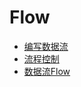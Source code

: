 # Flow

<!-- links begin -->

- [编写数据流](编写数据流.md)
- [流程控制](流程控制.md)
- [数据流Flow](数据流Flow.md)
<!-- links end -->

